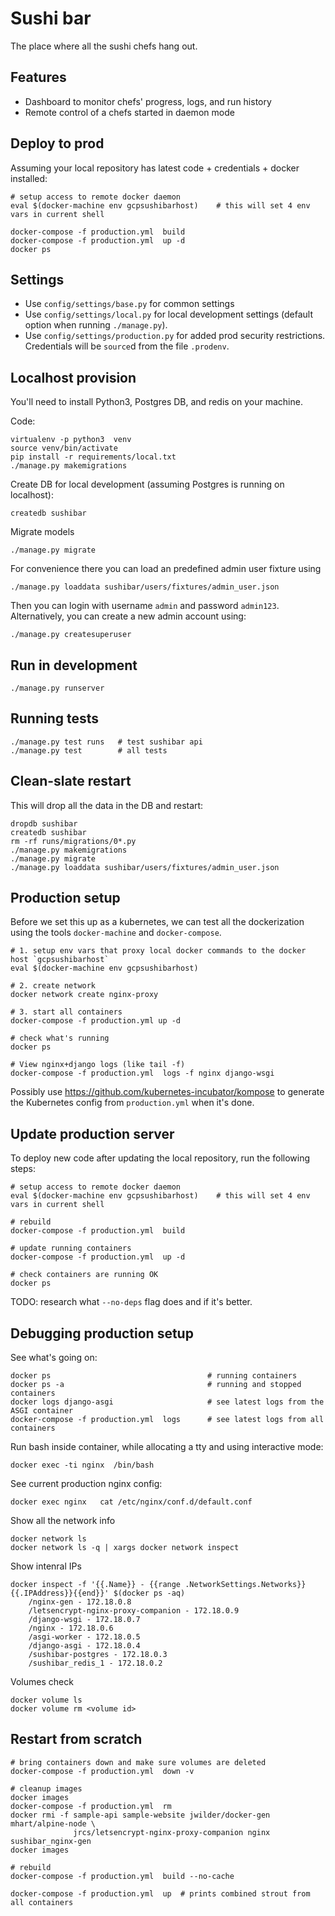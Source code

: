 Sushi bar
=========
The place where all the sushi chefs hang out.

Features
--------
  - Dashboard to monitor chefs' progress, logs, and run history
  - Remote control of a chefs started in daemon mode



Deploy to prod
--------------
Assuming your local repository has latest code + credentials + docker installed:

    # setup access to remote docker daemon
    eval $(docker-machine env gcpsushibarhost)    # this will set 4 env vars in current shell

    docker-compose -f production.yml  build
    docker-compose -f production.yml  up -d
    docker ps




Settings
--------
  - Use `config/settings/base.py` for common settings
  - Use `config/settings/local.py` for local development settings (default option when running `./manage.py`).
  - Use `config/settings/production.py` for added prod security restrictions.
    Credentials will be `source`d from the file `.prodenv`.



Localhost provision
-------------------
You'll need to install Python3, Postgres DB, and redis on your machine.


Code:

    virtualenv -p python3  venv
    source venv/bin/activate
    pip install -r requirements/local.txt
    ./manage.py makemigrations

Create DB for local development (assuming Postgres is running on localhost):

    createdb sushibar

Migrate models

    ./manage.py migrate

For convenience there you can load an predefined admin user fixture using

    ./manage.py loaddata sushibar/users/fixtures/admin_user.json

Then you can login with username `admin` and password `admin123`.
Alternatively, you can create a new admin account using:

    ./manage.py createsuperuser



Run in development
------------------

    ./manage.py runserver



Running tests
-------------

    ./manage.py test runs   # test sushibar api
    ./manage.py test        # all tests



Clean-slate restart
-------------------
This will drop all the data in the DB and restart:

    dropdb sushibar
    createdb sushibar
    rm -rf runs/migrations/0*.py
    ./manage.py makemigrations
    ./manage.py migrate
    ./manage.py loaddata sushibar/users/fixtures/admin_user.json




Production setup
----------------
Before we set this up as a kubernetes, we can test all the dockerization using
the tools `docker-machine` and `docker-compose`.

    # 1. setup env vars that proxy local docker commands to the docker host `gcpsushibarhost`
    eval $(docker-machine env gcpsushibarhost)

    # 2. create network
    docker network create nginx-proxy

    # 3. start all containers
    docker-compose -f production.yml up -d

    # check what's running
    docker ps

    # View nginx+django logs (like tail -f)
    docker-compose -f production.yml  logs -f nginx django-wsgi

Possibly use https://github.com/kubernetes-incubator/kompose to generate the
Kubernetes config from `production.yml` when it's done.




Update production server
------------------------
To deploy new code after updating the local repository, run the following steps:

    # setup access to remote docker daemon
    eval $(docker-machine env gcpsushibarhost)    # this will set 4 env vars in current shell

    # rebuild
    docker-compose -f production.yml  build

    # update running containers
    docker-compose -f production.yml  up -d

    # check containers are running OK
    docker ps

TODO: research what `--no-deps` flag does and if it's better.





Debugging production setup
--------------------------

See what's going on:

    docker ps                                   # running containers
    docker ps -a                                # running and stopped containers
    docker logs django-asgi                     # see latest logs from the ASGI container
    docker-compose -f production.yml  logs      # see latest logs from all containers


Run bash inside container, while allocating a tty and using interactive mode:

    docker exec -ti nginx  /bin/bash

See current production nginx config:

    docker exec nginx   cat /etc/nginx/conf.d/default.conf


Show all the network info

    docker network ls
    docker network ls -q | xargs docker network inspect

Show intenral IPs

    docker inspect -f '{{.Name}} - {{range .NetworkSettings.Networks}}{{.IPAddress}}{{end}}' $(docker ps -aq)
        /nginx-gen - 172.18.0.8
        /letsencrypt-nginx-proxy-companion - 172.18.0.9
        /django-wsgi - 172.18.0.7
        /nginx - 172.18.0.6
        /asgi-worker - 172.18.0.5
        /django-asgi - 172.18.0.4
        /sushibar-postgres - 172.18.0.3
        /sushibar_redis_1 - 172.18.0.2



Volumes check

    docker volume ls
    docker volume rm <volume id>



Restart from scratch
--------------------

    # bring containers down and make sure volumes are deleted
    docker-compose -f production.yml  down -v

    # cleanup images
    docker images
    docker-compose -f production.yml  rm
    docker rmi -f sample-api sample-website jwilder/docker-gen mhart/alpine-node \
                  jrcs/letsencrypt-nginx-proxy-companion nginx sushibar_nginx-gen
    docker images

    # rebuild
    docker-compose -f production.yml  build --no-cache

    docker-compose -f production.yml  up  # prints combined strout from all containers




